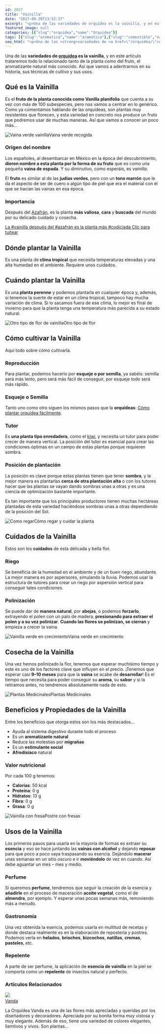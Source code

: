 ```yaml
---
id: 2027
title: "Vainilla"
date: "2017-09-20T13:52:37"
excerpt: "<p>Una de las variedades de orquídea es la vainilla, y en este artículo trataremos todo lo relacionado tanto de la planta como del fruto, el aromatizante natural más conocido. Así que vamos a adentrarnos en su historia, sus técnicas de cultivo y sus usos. Qué es la Vainilla Es el fruto de la planta conocida&hellip; <a class=\"more-link\" href=\"https://plantasyflores.online/orquidea/vainilla/\">Seguir leyendo <span class=\"screen-reader-text\">Vainilla</span> <span class=\"meta-nav\" aria-hidden=\"true\">&rarr;</span></a></p>\n"
featured_image: null
categories: [{"slug":"orquidea","name":"Orquidea"}]
tags: [{"slug":"aromatica","name":"aromatica"},{"slug":"comestible","name":"comestible"},{"slug":"condimento","name":"condimento"},{"slug":"reposteria","name":"reposteria"},{"slug":"te","name":"te"}]
seo_html: "<p>Una de las <strong>variedades de <a href=\"/orquidea/\">orquídea</a> es la vainilla</strong>, y en este artículo trataremos todo lo relacionado tanto de la planta como del fruto, el aromatizante natural más conocido. Así que vamos a adentrarnos en su historia, sus técnicas de cultivo y sus usos.</p> <h2>Qué es la Vainilla</h2> <p>Es el<strong> fruto de la planta conocida como Vanilla planifolia</strong> que cuenta a su vez con más de 100 subespecies, pero nos vamos a centrar en lo genérico. Como ya comentamos hablando de las orquídeas, son plantas muy resistentes que florecen, y esta variedad en concreto nos produce un fruto que podremos usar de muchas maneras. Así que vamos a conocer un poco más…</p> <img src=\"https://plantasyflores.online/wp-content/uploads/2017/09/vanilla-1998450_1920-325x244.jpg\" alt=\"Vaina verde vainilla\" />Vaina verde recogida <h3>Origen del nombre</h3> <p>Los españoles, al desembarcar en México en la época del descubrimiento, <strong>dieron nombre a esta planta por la forma de su fruto</strong> que es como una pequeña <strong>vaina de espada</strong>. Y su diminutivo, como esperáis, es <em>vainilla</em>.</p> <p>El <strong>fruto</strong> es similar al de las <strong>judías verdes</strong>, pero con un <strong>tono marrón</strong> que le da el aspecto de ser de cuero o algún tipo de piel que era el material con el que se hacían las vainas en esa época.</p> <h3>Importancia</h3> <p>Después del <a href=\"/azafran/\">Azafrán</a>, es la planta <strong>más valiosa</strong>, <strong>cara</strong> y <strong>buscada</strong> del mundo por su delicado cuidado y cosecha.</p> <p><a href=\"https://twitter.com/intent/tweet?url=/orquidea/vanda/&amp;text=La%20%23vainilla%20despu%C3%A9s%20del%20%23azafr%C3%A1n%20es%20la%20planta%20m%C3%A1s%20%23codiciada&amp;via=JardineraAmable&amp;related=JardineraAmable\" target=\"_blank\" rel=\"noopener noreferrer\">La #vainilla después del #azafrán es la planta más #codiciada </a><a href=\"https://twitter.com/intent/tweet?url=/orquidea/vanda/&amp;text=La%20%23vainilla%20despu%C3%A9s%20del%20%23azafr%C3%A1n%20es%20la%20planta%20m%C3%A1s%20%23codiciada&amp;via=JardineraAmable&amp;related=JardineraAmable\" target=\"_blank\" rel=\"noopener noreferrer\">﻿Clic para tuitear</a></p> <h2>Dónde plantar la Vainilla</h2> <p>Es una planta de<strong> clima tropical</strong> que necesita temperaturas elevadas y una alta humedad en el ambiente. Requiere unos cuidados.</p> <h2>Cuándo plantar la Vainilla</h2> <p>Es una<strong> planta perenne</strong> y podemos plantarla en cualquier época y, además, si tenemos la suerte de estar en un clima tropical, tampoco hay mucha variación de clima. Si lo sacamos fuera de ese clima, lo mejor es final de invierno para que la planta tenga una temperatura más parecida a su estado natural.</p> <img src=\"https://plantasyflores.online/wp-content/uploads/2017/09/flowers-723129_1920-245x325.jpg\" alt=\"Otro tipo de flor de vainilla\" />Otro tipo de flor <h2>Cómo cultivar la Vainilla</h2> <p>Aquí todo sobre cómo cultivarla.</p> <h3>Reproducción</h3> <p>Para plantar, podemos hacerlo por <strong>esqueje o por semilla</strong>, ya sabéis: semilla será más lento, pero será más fácil de conseguir, por esqueje todo será más rápido.</p> <h3>Esqueje o Semilla</h3> <p>Tanto uno como otro siguen los mismos pasos que la <strong>orquídeas</strong>: <a href=\"/orquidea/#Como_plantar_Orquideas\">Cómo plantar orquídea fácilmente</a>.</p> <h3>Tutor</h3> <p>Es <strong>una planta tipo enredadera</strong>, como el <a href=\"/kiwi/\">kiwi</a>, y necesita un tutor para poder crecer de manera vertical. La posición del tutor es esencial para crear las condiciones óptimas en un campo de estas plantas porque requieren sombra.</p> <h3>Posición de plantación</h3> <p>La posición es clave porque estas plantas tienen que tener <strong>sombra</strong>, y la mejor manera es plantarlas <strong>cerca de otra plantación alta</strong> o con los tutores hacer que las plantas se vayan dando sombras unas a otras y es una ciencia de optimización bastante importante.</p> <p>Es tan importante que los principales productores tienen muchas hectáreas plantadas de esta variedad haciéndose sombras unas a otras dependiendo de la posición del Sol.</p> <img src=\"https://plantasyflores.online/wp-content/uploads/2017/07/watering-can-1506750_1280-300x169.jpg\" alt=\"Como regar\" />Cómo regar y cuidar la planta <h2>Cuidados de la Vainilla</h2> <p>Estos son los <strong>cuidados</strong> de esta delicada y bella flor.</p> <h3>Riego</h3> <p>Se beneficia de la humedad en el ambiente y de un buen riego, abundante. La mejor manera es por aspersores, simulando la lluvia. Podemos usar la estructura de tutores para crear un riego por aspersión vertical para conseguir tales condiciones.</p> <h3>Polinización</h3> <p>Se puede dar de <strong>manera natural</strong>, por <strong>abejas</strong>, o podemos <strong>forzarlo</strong>, extrayendo el polen con un palo de madera,<strong> presionando para extraer el polen y a su vez polinizar</strong>. <strong>Cuando las flores se polinizan, se cierran</strong> y empieza a crecer la vaina.</p> <img src=\"https://plantasyflores.online/wp-content/uploads/2017/09/vanilla-719063_1920-325x244.jpg\" alt=\"Vainilla verde en crecimiento\" />Vaina verde en crecimiento <h2>Cosecha de la Vainilla</h2> <p>Una vez hemos polinizado la flor, tenemos que esperar muchísimo tiempo y este es uno de los factores clave que influyen en el precio. ¡Tenemos que esperar casi <strong>9–10 meses</strong> para que la <strong>vaina</strong> se acabe de <strong>desarrollar</strong>! Es el tiempo que necesita para poder conseguir su <strong>aroma</strong>, su <strong>sabor</strong> y si la retiramos antes, no tendremos absolutamente nada de esto.</p> <img src=\"https://plantasyflores.online/wp-content/uploads/2017/07/herbal-tea-1410565-325x202.jpg\" alt=\"Plantas Medicinales\" />Plantas Medicinales <h2>Beneficios y Propiedades de la Vainilla</h2> <p>Entre los beneficios que otorga estos son los más destacados…</p> <ul> <li>Ayuda al sistema digestivo durante todo el proceso</li> <li>Es un <strong>aromatizante natural</strong></li> <li>Reduce las molestias por <strong>migrañas</strong></li> <li>Es un <strong>estimulante social </strong></li> <li><strong>Afrodisíaco</strong> natural</li> </ul> <h3>Valor nutricional</h3> <p>Por cada 100 g tenemos:</p> <ul> <li><strong>Calorías</strong>: 50 kcal</li> <li><strong>Proteína</strong>: 0 g</li> <li><strong>Hidratos</strong>: 13 g</li> <li><strong>Fibra</strong>: 0 g</li> <li><strong>Grasa</strong>: 0 g</li> </ul> <img src=\"https://plantasyflores.online/wp-content/uploads/2017/09/strawberries-1463443_1920-325x215.jpg\" alt=\"Vainilla con fresa\" />Postre con fresas <h2>Usos de la Vainilla</h2> <p>Los primeros pasos para usarla en la mayoría de formas es extraer su <strong>esencia</strong> y eso se hace juntando las <strong>vainas con alcohol</strong> y dejando <strong>reposar</strong> para que poco a poco vaya traspasando su esencia. Dejándolo <strong>macerar</strong> unas semanas en un sitio oscuro e ir <strong>moviéndolo</strong> de vez en cuando. Así debe aguantar un mes – mes y medio.</p> <h3>Perfume</h3> <p>Si queremos <strong>perfume</strong>, tendremos que seguir la creación de la esencia y <strong>añadirle</strong> en el proceso de maceración <strong>aceite vegetal</strong>, como el de <strong>almendra</strong>, por ejemplo. Y esperar unas pocas semanas más, removiendo más a menudo.</p> <h3>Gastronomía</h3> <p>Una vez obtenida la esencia, podemos usarla en multitud de recetas y donde destaca realmente es en la elaboración de repostería y postres. Podemos verla en <strong>helados</strong>, <strong>brioches</strong>, <strong>bizcochos</strong>, <strong>natillas</strong>, <strong>cremas</strong>, <strong>pasteles</strong>, etc.</p> <h3>Repelente</h3> <p>A parte de ser perfume, la aplicación de <strong>esencia de vainilla</strong> en la piel se comporta como un <strong>repelente</strong> de insectos natural y perfecto.</p> <h3> Artículos Relacionados<br /> </h3> <img src=\"https://plantasyflores.online/wp-content/uploads/2017/09/orchid-1018139_1920.jpg\" /> <a href=\"/orquidea/vanda/\"><br /> Vanda<br /> </a> <p>La Orquídea Vanda es una de las flores más apreciadas y queridas por los diseñadores y decoradores. Apreciada por su bonita forma muy vistosa y muy elegante. Además de eso, tiene una variedad de colores elegantes, llamtivos y vivos. Son plantas...</p>"
---
```


<p>Una de las <strong>variedades de <a href="/orquidea/">orquídea</a> es la vainilla</strong>, y en este artículo trataremos todo lo relacionado tanto de la planta como del fruto, el aromatizante natural más conocido. Así que vamos a adentrarnos en su historia, sus técnicas de cultivo y sus usos.</p> <h2>Qué es la Vainilla</h2> <p>Es el<strong> fruto de la planta conocida como Vanilla planifolia</strong> que cuenta a su vez con más de 100 subespecies, pero nos vamos a centrar en lo genérico. Como ya comentamos hablando de las orquídeas, son plantas muy resistentes que florecen, y esta variedad en concreto nos produce un fruto que podremos usar de muchas maneras. Así que vamos a conocer un poco más…</p> <img src="https://plantasyflores.online/wp-content/uploads/2017/09/vanilla-1998450_1920-325x244.jpg" alt="Vaina verde vainilla" />Vaina verde recogida <h3>Origen del nombre</h3> <p>Los españoles, al desembarcar en México en la época del descubrimiento, <strong>dieron nombre a esta planta por la forma de su fruto</strong> que es como una pequeña <strong>vaina de espada</strong>. Y su diminutivo, como esperáis, es <em>vainilla</em>.</p> <p>El <strong>fruto</strong> es similar al de las <strong>judías verdes</strong>, pero con un <strong>tono marrón</strong> que le da el aspecto de ser de cuero o algún tipo de piel que era el material con el que se hacían las vainas en esa época.</p> <h3>Importancia</h3> <p>Después del <a href="/azafran/">Azafrán</a>, es la planta <strong>más valiosa</strong>, <strong>cara</strong> y <strong>buscada</strong> del mundo por su delicado cuidado y cosecha.</p> <p><a href="https://twitter.com/intent/tweet?url=/orquidea/vanda/&amp;text=La%20%23vainilla%20despu%C3%A9s%20del%20%23azafr%C3%A1n%20es%20la%20planta%20m%C3%A1s%20%23codiciada&amp;via=JardineraAmable&amp;related=JardineraAmable" target="_blank" rel="noopener noreferrer">La #vainilla después del #azafrán es la planta más #codiciada </a><a href="https://twitter.com/intent/tweet?url=/orquidea/vanda/&amp;text=La%20%23vainilla%20despu%C3%A9s%20del%20%23azafr%C3%A1n%20es%20la%20planta%20m%C3%A1s%20%23codiciada&amp;via=JardineraAmable&amp;related=JardineraAmable" target="_blank" rel="noopener noreferrer">﻿Clic para tuitear</a></p> <h2>Dónde plantar la Vainilla</h2> <p>Es una planta de<strong> clima tropical</strong> que necesita temperaturas elevadas y una alta humedad en el ambiente. Requiere unos cuidados.</p> <h2>Cuándo plantar la Vainilla</h2> <p>Es una<strong> planta perenne</strong> y podemos plantarla en cualquier época y, además, si tenemos la suerte de estar en un clima tropical, tampoco hay mucha variación de clima. Si lo sacamos fuera de ese clima, lo mejor es final de invierno para que la planta tenga una temperatura más parecida a su estado natural.</p> <img src="https://plantasyflores.online/wp-content/uploads/2017/09/flowers-723129_1920-245x325.jpg" alt="Otro tipo de flor de vainilla" />Otro tipo de flor <h2>Cómo cultivar la Vainilla</h2> <p>Aquí todo sobre cómo cultivarla.</p> <h3>Reproducción</h3> <p>Para plantar, podemos hacerlo por <strong>esqueje o por semilla</strong>, ya sabéis: semilla será más lento, pero será más fácil de conseguir, por esqueje todo será más rápido.</p> <h3>Esqueje o Semilla</h3> <p>Tanto uno como otro siguen los mismos pasos que la <strong>orquídeas</strong>: <a href="/orquidea/#Como_plantar_Orquideas">Cómo plantar orquídea fácilmente</a>.</p> <h3>Tutor</h3> <p>Es <strong>una planta tipo enredadera</strong>, como el <a href="/kiwi/">kiwi</a>, y necesita un tutor para poder crecer de manera vertical. La posición del tutor es esencial para crear las condiciones óptimas en un campo de estas plantas porque requieren sombra.</p> <h3>Posición de plantación</h3> <p>La posición es clave porque estas plantas tienen que tener <strong>sombra</strong>, y la mejor manera es plantarlas <strong>cerca de otra plantación alta</strong> o con los tutores hacer que las plantas se vayan dando sombras unas a otras y es una ciencia de optimización bastante importante.</p> <p>Es tan importante que los principales productores tienen muchas hectáreas plantadas de esta variedad haciéndose sombras unas a otras dependiendo de la posición del Sol.</p> <img src="https://plantasyflores.online/wp-content/uploads/2017/07/watering-can-1506750_1280-300x169.jpg" alt="Como regar" />Cómo regar y cuidar la planta <h2>Cuidados de la Vainilla</h2> <p>Estos son los <strong>cuidados</strong> de esta delicada y bella flor.</p> <h3>Riego</h3> <p>Se beneficia de la humedad en el ambiente y de un buen riego, abundante. La mejor manera es por aspersores, simulando la lluvia. Podemos usar la estructura de tutores para crear un riego por aspersión vertical para conseguir tales condiciones.</p> <h3>Polinización</h3> <p>Se puede dar de <strong>manera natural</strong>, por <strong>abejas</strong>, o podemos <strong>forzarlo</strong>, extrayendo el polen con un palo de madera,<strong> presionando para extraer el polen y a su vez polinizar</strong>. <strong>Cuando las flores se polinizan, se cierran</strong> y empieza a crecer la vaina.</p> <img src="https://plantasyflores.online/wp-content/uploads/2017/09/vanilla-719063_1920-325x244.jpg" alt="Vainilla verde en crecimiento" />Vaina verde en crecimiento <h2>Cosecha de la Vainilla</h2> <p>Una vez hemos polinizado la flor, tenemos que esperar muchísimo tiempo y este es uno de los factores clave que influyen en el precio. ¡Tenemos que esperar casi <strong>9–10 meses</strong> para que la <strong>vaina</strong> se acabe de <strong>desarrollar</strong>! Es el tiempo que necesita para poder conseguir su <strong>aroma</strong>, su <strong>sabor</strong> y si la retiramos antes, no tendremos absolutamente nada de esto.</p> <img src="https://plantasyflores.online/wp-content/uploads/2017/07/herbal-tea-1410565-325x202.jpg" alt="Plantas Medicinales" />Plantas Medicinales <h2>Beneficios y Propiedades de la Vainilla</h2> <p>Entre los beneficios que otorga estos son los más destacados…</p> <ul> <li>Ayuda al sistema digestivo durante todo el proceso</li> <li>Es un <strong>aromatizante natural</strong></li> <li>Reduce las molestias por <strong>migrañas</strong></li> <li>Es un <strong>estimulante social </strong></li> <li><strong>Afrodisíaco</strong> natural</li> </ul> <h3>Valor nutricional</h3> <p>Por cada 100 g tenemos:</p> <ul> <li><strong>Calorías</strong>: 50 kcal</li> <li><strong>Proteína</strong>: 0 g</li> <li><strong>Hidratos</strong>: 13 g</li> <li><strong>Fibra</strong>: 0 g</li> <li><strong>Grasa</strong>: 0 g</li> </ul> <img src="https://plantasyflores.online/wp-content/uploads/2017/09/strawberries-1463443_1920-325x215.jpg" alt="Vainilla con fresa" />Postre con fresas <h2>Usos de la Vainilla</h2> <p>Los primeros pasos para usarla en la mayoría de formas es extraer su <strong>esencia</strong> y eso se hace juntando las <strong>vainas con alcohol</strong> y dejando <strong>reposar</strong> para que poco a poco vaya traspasando su esencia. Dejándolo <strong>macerar</strong> unas semanas en un sitio oscuro e ir <strong>moviéndolo</strong> de vez en cuando. Así debe aguantar un mes – mes y medio.</p> <h3>Perfume</h3> <p>Si queremos <strong>perfume</strong>, tendremos que seguir la creación de la esencia y <strong>añadirle</strong> en el proceso de maceración <strong>aceite vegetal</strong>, como el de <strong>almendra</strong>, por ejemplo. Y esperar unas pocas semanas más, removiendo más a menudo.</p> <h3>Gastronomía</h3> <p>Una vez obtenida la esencia, podemos usarla en multitud de recetas y donde destaca realmente es en la elaboración de repostería y postres. Podemos verla en <strong>helados</strong>, <strong>brioches</strong>, <strong>bizcochos</strong>, <strong>natillas</strong>, <strong>cremas</strong>, <strong>pasteles</strong>, etc.</p> <h3>Repelente</h3> <p>A parte de ser perfume, la aplicación de <strong>esencia de vainilla</strong> en la piel se comporta como un <strong>repelente</strong> de insectos natural y perfecto.</p> <h3> Artículos Relacionados<br /> </h3> <img src="https://plantasyflores.online/wp-content/uploads/2017/09/orchid-1018139_1920.jpg" /> <a href="/orquidea/vanda/"><br /> Vanda<br /> </a> <p>La Orquídea Vanda es una de las flores más apreciadas y queridas por los diseñadores y decoradores. Apreciada por su bonita forma muy vistosa y muy elegante. Además de eso, tiene una variedad de colores elegantes, llamtivos y vivos. Son plantas...</p>
